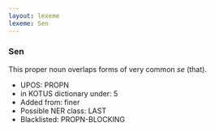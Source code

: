 ```yaml
---
layout: lexeme
lexeme: Sen
---
```


###  Sen

This proper noun overlaps forms of very common *se* (that).
* UPOS:  PROPN
* in KOTUS dictionary under:  5
* Added from:  finer
* Possible NER class:  LAST
* Blacklisted:  PROPN-BLOCKING

